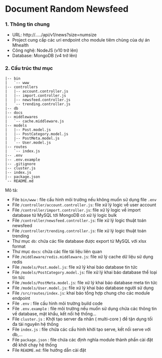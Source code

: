 # Document Random Newsfeed

### 1. Thông tin chung ###
- URL: http://...../api/v1/news?size=numsize
- Project cung cấp các uri endpoint cho module tiêm chủng của dự án Mhealth 
- Công nghệ: NodeJS (v10 trở lên)
- Database: MongoDB (v4 trở lên)


### 2. Cấu trúc thư mục ###


```
|-- bin
|   `-- www
|-- controllers
|   |-- account.controller.js
|   |-- import.controller.js
|   |-- newsfeed.controller.js
|   `-- trending.controller.js
|-- db
|-- docs
|-- middlewares
|   `-- cache.middleware.js
|-- models
|   |-- Post.model.js 
|   |-- PostCategory.model.js
|   |-- PostMeta.model.js 
|   `-- User.model.js 
|-- routes
|   `-- index.js
|-- .env
|-- .env.example
|-- .gitignore
|-- cluster.js
|-- index.js
|-- package.json
`-- README.md
```

Mô tả:
- File `bin/www` : file cấu hình môi trường nếu không muốn sử dụng file `.env`
- File `/controller/account.controller.js`: file xử lý logic về user account
- File `/controller/import.controller.js`: file xử lý logic về import database từ MySQL tới MongoDB có xử lý logic bulk
- File `/controller/newsfeed.controller.js`: file xử lý logic thuật toán newsfeed
- File `/controller/trending.controller.js`: file xử lý logic thuật toán trending
- Thư mục `db`: chứa các file database được export từ MySQL với xlsx format
- Thư mục `docs`: chứa các file tài liệu liên quan
- File `/middleware/redis.middleware.js`: file xử lý cache dữ liệu sử dụng redis
- File `/models/Post.model.js`: file xử lý khai báo database tin tức
- File `/models/PostCategory.model.js`: file xử lý khai báo database thể loại tin tức
- File `/models/PostMeta.model.js`: file xử lý khai báo database meta tin tức
- File `/models/User.model.js`: file xử lý khai báo database người sử dụng
- File `/src/routes/index.js`: khai báo tổng hợp chung cho các module endpoint
- File `.env` : file cấu hình môi trường build code
- File `.env.example` : file môi trường nếu muốn sử dụng chứa các thông tin về database, mật khẩu, kết nối hệ thống...
- File `cluster.js` : Khởi tạo server đa nhân ( multi-core ) để tận dụng tối đa tài nguyên hệ thống
- File `index.js` : file chứa các cấu hình khởi tạo serve, kết nối serve với db,...
- File `package.json` : file chứa các định nghĩa module thành phần cài đặt để khởi chạy hệ thống
- File `README.md`: file hướng dẫn cài đặt
